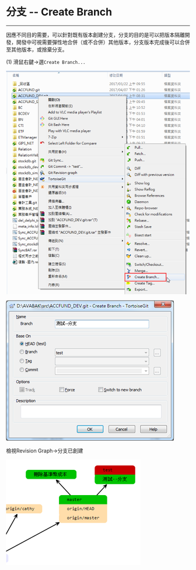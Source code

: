 # 分支 -- Create Branch

---

因應不同目的需要，可以針對既有版本創建分支，分支的目的是可以把版本隔離開發，開發中可視需要彈性地合併（或不合併）其他版本，分支版本完成後可以合併至其他版本，或捨棄分支。

\(1\)    滑鼠右鍵→選`Create Branch...`

![](/assets/create-brench.png)

![](/assets/branch-01.png)

檢視Revision Graph→分支已創建

![](/assets/revision-graph.png)

